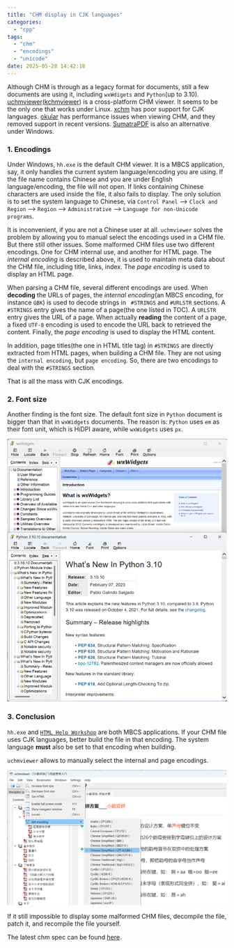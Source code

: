 ```yaml
---
title: "CHM display in CJK languages"
categories:
  - "cpp"
tags: 
  - "chm"
  - "encodings"
  - "unicode"
date: 2025-05-28 14:42:18
---
```


Although CHM is through as a legacy format for documents, still a few documents are using it, including `wxWdigets` and `Python`(up to 3.10). [uchmviewer](https://github.com/eBookProjects/uChmViewer)([kchmviewer](https://github.com/gyunaev/kchmviewer)) is a cross-platform CHM viewer. It seems to be the only one that works under Linux. [xchm](https://github.com/rzvncj/xCHM) has poor support for CJK languages. [okular](https://github.com/KDE/okular) has performance issues when viewing CHM, and they removed support in recent versions. [SumatraPDF](https://github.com/sumatrapdfreader/sumatrapdf) is also an alternative under Windows.

### 1. Encodings

Under Windows, `hh.exe` is the default CHM viewer. It is a MBCS application, say, it only handles the current system language/encoding you are using. If the file name contains Chinese and you are under English language/encoding, the file will not open. If links containing Chinese characters are used inside the file, it also fails to display. The only solution is to set the system language to Chinese, via `Control Panel` --> `Clock and Region` --> `Region` --> `Administrative` --> `Language for non-Unicode programs`.

It is inconvenient, if you are not a Chinese user at all. `uchmviewer` solves the problem by allowing you to manual select the encodings used in a CHM file. But there still other issues. Some malformed CHM files use two different encodings. One for CHM internal use, and another for HTML page. The *internal encoding* is described above, it is used to maintain meta data about the CHM file, including title, links, index. The *page encoding* is used to display an HTML page.

When parsing a CHM file, several different encodings are used. When **decoding** the URLs of pages, the *internal encoding*(an MBCS encoding, for instance `GBK`) is used to decode strings in ` #STRINGS` and `#URLSTR` sections. A `#STRINGS` entry gives the name of a page(the one listed in TOC). A `URLSTR` entry gives the URL of a page. When actually **reading** the content of a page, a fixed `UTF-8` encoding is used to encode the URL back to retrieved the content. Finally, the *page encoding* is used to display the HTML content.

In addition, page titles(the one in HTML title tag) in `#STRINGS` are directly extracted from HTML pages, when building a CHM file. They are not using the `internal encoding`, but `page encoding`. So, there are two encodings to deal with the `#STRINGS` section.

That is all the mass with CJK encodings.

### 2. Font size

Another finding is the font size. The default font size in `Python` document is bigger than that in `wxWidgets` documents. The reason is: `Python` uses `em` as their font unit, which is HiDPI aware, while `wxWidgets` uses `px`.

![chm_wxwidgets_vs_python.png](../../images/2025/chm_wxwidgets_vs_python.png)

### 3. Conclusion

`hh.exe` and [`HTML Help Workshop`](https://learn.microsoft.com/en-us/previous-versions/windows/desktop/htmlhelp/microsoft-html-help-downloads) are both MBCS applications. If your CHM file uses CJK languages, better build the file in that encoding. The system language **must** also be set to that encoding when building.

`uchmviewer` allows to manually select the internal and page encodings. 

![chm_encoding_utf8_gbk](../../images/2025/chm_encoding_utf8_gbk.png)

If it still impossible to display some malformed CHM files, decompile the file, patch it, and recompile the file yourself. 

The latest chm spec can be found [here](https://www.nongnu.org/chmspec/latest/).
